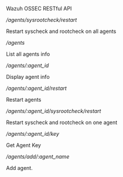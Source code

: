 Wazuh OSSEC RESTful API

*/agents/sysrootcheck/restart*

Restart syscheck and rootcheck on all agents

*/agents*

List all agents info

*/agents/:agent_id*

Display agent info

*/agents/:agent_id/restart*

Restart agents

*/agents/:agent_id/sysrootcheck/restart*

Restart syscheck and rootcheck on one agent

*/agents/:agent_id/key*

Get Agent Key

*/agents/add/:agent_name*

Add agent.
